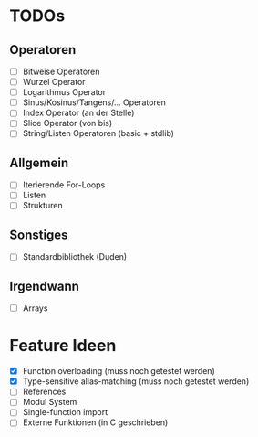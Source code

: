 # TODOs

## Operatoren
- [ ] Bitweise Operatoren
- [ ] Wurzel Operator
- [ ] Logarithmus Operator
- [ ] Sinus/Kosinus/Tangens/... Operatoren
- [ ] Index Operator (an der Stelle)
- [ ] Slice Operator (von bis)
- [ ] String/Listen Operatoren (basic + stdlib)

## Allgemein
- [ ] Iterierende For-Loops
- [ ] Listen
- [ ] Strukturen

## Sonstiges
- [ ] Standardbibliothek (Duden)

## Irgendwann
- [ ] Arrays 

# Feature Ideen
- [x] Function overloading (muss noch getestet werden)
- [x] Type-sensitive alias-matching (muss noch getestet werden)
- [ ] References
- [ ] Modul System
- [ ] Single-function import
- [ ] Externe Funktionen (in C geschrieben)